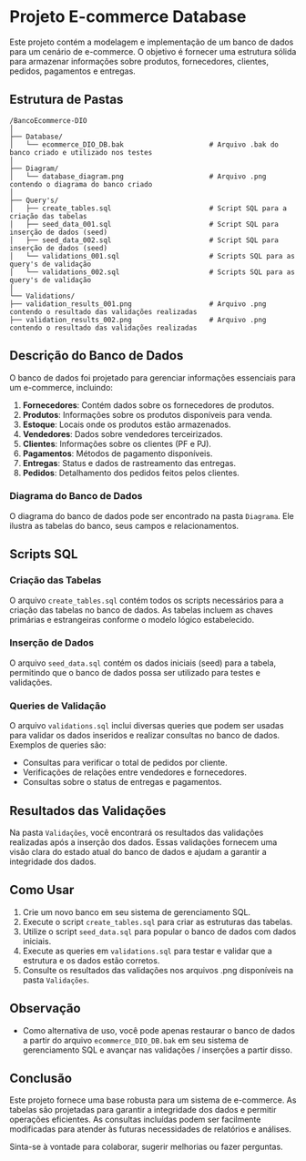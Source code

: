 # Projeto E-commerce Database

Este projeto contém a modelagem e implementação de um banco de dados para um cenário de e-commerce. O objetivo é fornecer uma estrutura sólida para armazenar informações sobre produtos, fornecedores, clientes, pedidos, pagamentos e entregas.

## Estrutura de Pastas
```
/BancoEcommerce-DIO
│
├── Database/
│   └── ecommerce_DIO_DB.bak                     # Arquivo .bak do banco criado e utilizado nos testes
│
├── Diagram/
│   └── database_diagram.png                     # Arquivo .png contendo o diagrama do banco criado
│
├── Query's/
│   ├── create_tables.sql                        # Script SQL para a criação das tabelas
│   ├── seed_data_001.sql                        # Script SQL para inserção de dados (seed)
│   ├── seed_data_002.sql                        # Script SQL para inserção de dados (seed)
│   └── validations_001.sql                      # Scripts SQL para as query's de validação
│   └── validations_002.sql                      # Scripts SQL para as query's de validação
│
└── Validations/
├── validation_results_001.png                   # Arquivo .png contendo o resultado das validações realizadas
├── validation_results_002.png                   # Arquivo .png contendo o resultado das validações realizadas
```

## Descrição do Banco de Dados

O banco de dados foi projetado para gerenciar informações essenciais para um e-commerce, incluindo:

1. **Fornecedores**: Contém dados sobre os fornecedores de produtos.
2. **Produtos**: Informações sobre os produtos disponíveis para venda.
3. **Estoque**: Locais onde os produtos estão armazenados.
4. **Vendedores**: Dados sobre vendedores terceirizados.
5. **Clientes**: Informações sobre os clientes (PF e PJ).
6. **Pagamentos**: Métodos de pagamento disponíveis.
7. **Entregas**: Status e dados de rastreamento das entregas.
8. **Pedidos**: Detalhamento dos pedidos feitos pelos clientes.
   
### Diagrama do Banco de Dados

O diagrama do banco de dados pode ser encontrado na pasta `Diagrama`. Ele ilustra as tabelas do banco, seus campos e relacionamentos.

## Scripts SQL

### Criação das Tabelas

O arquivo `create_tables.sql` contém todos os scripts necessários para a criação das tabelas no banco de dados. As tabelas incluem as chaves primárias e estrangeiras conforme o modelo lógico estabelecido.

### Inserção de Dados

O arquivo `seed_data.sql` contém os dados iniciais (seed) para a tabela, permitindo que o banco de dados possa ser utilizado para testes e validações.

### Queries de Validação

O arquivo `validations.sql` inclui diversas queries que podem ser usadas para validar os dados inseridos e realizar consultas no banco de dados. Exemplos de queries são:

- Consultas para verificar o total de pedidos por cliente.
- Verificações de relações entre vendedores e fornecedores.
- Consultas sobre o status de entregas e pagamentos.

## Resultados das Validações

Na pasta `Validações`, você encontrará os resultados das validações realizadas após a inserção dos dados. Essas validações fornecem uma visão clara do estado atual do banco de dados e ajudam a garantir a integridade dos dados.

## Como Usar

1. Crie um novo banco em seu sistema de gerenciamento SQL.
2. Execute o script `create_tables.sql` para criar as estruturas das tabelas.
3. Utilize o script `seed_data.sql` para popular o banco de dados com dados iniciais.
4. Execute as queries em `validations.sql` para testar e validar que a estrutura e os dados estão corretos.
5. Consulte os resultados das validações nos arquivos .png disponíveis na pasta `Validações`.

## Observação
- Como alternativa de uso, você pode apenas restaurar o banco de dados a partir do arquivo `ecommerce_DIO_DB.bak` em seu sistema de gerenciamento SQL e avançar nas validações / inserções a partir disso.

## Conclusão

Este projeto fornece uma base robusta para um sistema de e-commerce. As tabelas são projetadas para garantir a integridade dos dados e permitir operações eficientes. As consultas incluídas podem ser facilmente modificadas para atender às futuras necessidades de relatórios e análises.

Sinta-se à vontade para colaborar, sugerir melhorias ou fazer perguntas.

